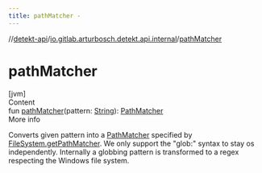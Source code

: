 ```yaml
---
title: pathMatcher -
---
```

//[detekt-api](../index.md)/[io.gitlab.arturbosch.detekt.api.internal](index.md)/[pathMatcher](path-matcher.md)



# pathMatcher  
[jvm]  
Content  
fun [pathMatcher](path-matcher.md)(pattern: [String](https://kotlinlang.org/api/latest/jvm/stdlib/kotlin/-string/index.html)): [PathMatcher](https://docs.oracle.com/javase/8/docs/api/java/nio/file/PathMatcher.html)  
More info  


Converts given pattern into a [PathMatcher](https://docs.oracle.com/javase/8/docs/api/java/nio/file/PathMatcher.html) specified by [FileSystem.getPathMatcher](https://docs.oracle.com/javase/8/docs/api/java/nio/file/FileSystem.html#getPathMatcher-kotlin.String-). We only support the "glob:" syntax to stay os independently. Internally a globbing pattern is transformed to a regex respecting the Windows file system.

  



